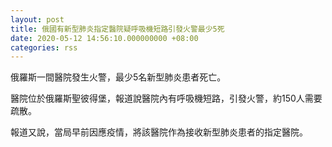 ```yaml
---
layout: post
title: 俄國有新型肺炎指定醫院疑呼吸機短路引發火警最少5死
date: 2020-05-12 14:56:10.000000000 +08:00
categories: rss
---
```


俄羅斯一間醫院發生火警，最少5名新型肺炎患者死亡。

醫院位於俄羅斯聖彼得堡，報道說醫院內有呼吸機短路，引發火警，約150人需要疏散。

報道又說，當局早前因應疫情，將該醫院作為接收新型肺炎患者的指定醫院。
